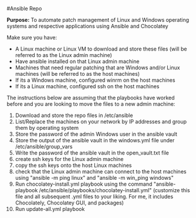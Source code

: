 #Ansible Repo

**Purpose:** To automate patch management of Linux and Windows operating systems and respective applications using Ansible and Chocolatey

Make sure you have:
* A Linux machine or Linux VM to download and store these files (will be referred to as the Linux admin machine)
* Have ansible installed on that Linux admin machine
* Machines that need regular patching that are Windows and/or Linux machines (will be referred to as the host machines)
* If its a Windows machine, configured winrm on the host machines
* If its a Linux machine, configured ssh on the host machines

The instructions below are assuming that the playbooks have worked before and you are looking to move the files to a new admin machine:

1) Download and store the repo files in /etc/ansible
2) List/Replace the machines on your network by IP addresses and group them by operating system
3) Store the password of the admin Windows user in the ansible vault
4) Store the output of the ansible vault in the windows.yml file under /etc/ansible/group_vars
5) Write the password of the ansible vault in the open_vault.txt file
6) create ssh keys for the Linux admin machine
7) copy the ssh keys onto the host Linux machines
8) check that the Linux admin machine can connect to the host machines using "ansible -m ping linux" and "ansible -m win_ping windows"
9) Run chocolatey-install.yml playbook using the command "ansible-playbook /etc/ansible/playbooks/chocolatey-install.yml" (customize this file and all subsequent .yml files to your liking. For me, it includes Chocolately, Chocolatey GUI, and packages)
10) Run update-all.yml playbook

